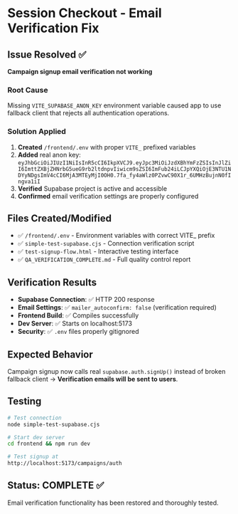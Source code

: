 # Session Checkout - Email Verification Fix

## Issue Resolved ✅
**Campaign signup email verification not working**

### Root Cause
Missing `VITE_SUPABASE_ANON_KEY` environment variable caused app to use fallback client that rejects all authentication operations.

### Solution Applied
1. **Created** `/frontend/.env` with proper `VITE_` prefixed variables
2. **Added** real anon key: `eyJhbGciOiJIUzI1NiIsInR5cCI6IkpXVCJ9.eyJpc3MiOiJzdXBhYmFzZSIsInJlZiI6ImttZXBjZHNrbG5ueG9rb2ltdnpvIiwicm9sZSI6ImFub24iLCJpYXQiOjE3NTU1NDYyNDgsImV4cCI6MjA3MTEyMjI0OH0.7fa_fy4aWlz0PZvwC90X1r_6UMHzBujnN0fIngva1iI`
3. **Verified** Supabase project is active and accessible
4. **Confirmed** email verification settings are properly configured

## Files Created/Modified
- ✅ `/frontend/.env` - Environment variables with correct VITE_ prefix
- ✅ `simple-test-supabase.cjs` - Connection verification script  
- ✅ `test-signup-flow.html` - Interactive testing interface
- ✅ `QA_VERIFICATION_COMPLETE.md` - Full quality control report

## Verification Results
- **Supabase Connection**: ✅ HTTP 200 response
- **Email Settings**: ✅ `mailer_autoconfirm: false` (verification required)
- **Frontend Build**: ✅ Compiles successfully 
- **Dev Server**: ✅ Starts on localhost:5173
- **Security**: ✅ `.env` files properly gitignored

## Expected Behavior
Campaign signup now calls real `supabase.auth.signUp()` instead of broken fallback client → **Verification emails will be sent to users**.

## Testing
```bash
# Test connection
node simple-test-supabase.cjs

# Start dev server  
cd frontend && npm run dev

# Test signup at
http://localhost:5173/campaigns/auth
```

## Status: COMPLETE ✅
Email verification functionality has been restored and thoroughly tested.